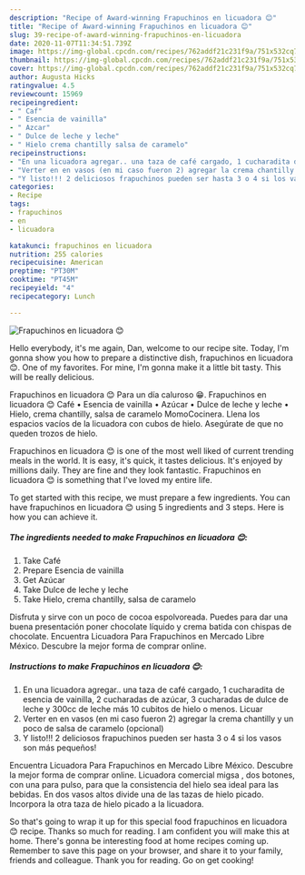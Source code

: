 ```yaml
---
description: "Recipe of Award-winning Frapuchinos en licuadora 😊"
title: "Recipe of Award-winning Frapuchinos en licuadora 😊"
slug: 39-recipe-of-award-winning-frapuchinos-en-licuadora
date: 2020-11-07T11:34:51.739Z
image: https://img-global.cpcdn.com/recipes/762addf21c231f9a/751x532cq70/frapuchinos-en-licuadora-😊-foto-principal.jpg
thumbnail: https://img-global.cpcdn.com/recipes/762addf21c231f9a/751x532cq70/frapuchinos-en-licuadora-😊-foto-principal.jpg
cover: https://img-global.cpcdn.com/recipes/762addf21c231f9a/751x532cq70/frapuchinos-en-licuadora-😊-foto-principal.jpg
author: Augusta Hicks
ratingvalue: 4.5
reviewcount: 15969
recipeingredient:
- " Caf"
- " Esencia de vainilla"
- " Azcar"
- " Dulce de leche y leche"
- " Hielo crema chantilly salsa de caramelo"
recipeinstructions:
- "En una licuadora agregar.. una taza de café cargado, 1 cucharadita de esencia de vainilla, 2 cucharadas de azúcar, 3 cucharadas de dulce de leche y 300cc de leche más 10 cubitos de hielo o menos. Licuar"
- "Verter en en vasos (en mi caso fueron 2) agregar la crema chantilly y un poco de salsa de caramelo (opcional)"
- "Y listo!!! 2 deliciosos frapuchinos pueden ser hasta 3 o 4 si los vasos son más pequeños!"
categories:
- Recipe
tags:
- frapuchinos
- en
- licuadora

katakunci: frapuchinos en licuadora 
nutrition: 255 calories
recipecuisine: American
preptime: "PT30M"
cooktime: "PT45M"
recipeyield: "4"
recipecategory: Lunch

---
```



![Frapuchinos en licuadora 😊](https://img-global.cpcdn.com/recipes/762addf21c231f9a/751x532cq70/frapuchinos-en-licuadora-😊-foto-principal.jpg)

Hello everybody, it's me again, Dan, welcome to our recipe site. Today, I'm gonna show you how to prepare a distinctive dish, frapuchinos en licuadora 😊. One of my favorites. For mine, I'm gonna make it a little bit tasty. This will be really delicious.

Frapuchinos en licuadora 😊 Para un día caluroso 😁. Frapuchinos en licuadora 😊 Café • Esencia de vainilla • Azúcar • Dulce de leche y leche • Hielo, crema chantilly, salsa de caramelo MomoCocinera. Llena los espacios vacíos de la licuadora con cubos de hielo. Asegúrate de que no queden trozos de hielo.

Frapuchinos en licuadora 😊 is one of the most well liked of current trending meals in the world. It is easy, it's quick, it tastes delicious. It's enjoyed by millions daily. They are fine and they look fantastic. Frapuchinos en licuadora 😊 is something that I've loved my entire life.


To get started with this recipe, we must prepare a few ingredients. You can have frapuchinos en licuadora 😊 using 5 ingredients and 3 steps. Here is how you can achieve it.

<!--inarticleads1-->

##### The ingredients needed to make Frapuchinos en licuadora 😊:

1. Take  Café
1. Prepare  Esencia de vainilla
1. Get  Azúcar
1. Take  Dulce de leche y leche
1. Take  Hielo, crema chantilly, salsa de caramelo


Disfruta y sirve con un poco de cocoa espolvoreada. Puedes para dar una buena presentación poner chocolate líquido y crema batida con chispas de chocolate. Encuentra Licuadora Para Frapuchinos en Mercado Libre México. Descubre la mejor forma de comprar online. 

<!--inarticleads2-->

##### Instructions to make Frapuchinos en licuadora 😊:

1. En una licuadora agregar.. una taza de café cargado, 1 cucharadita de esencia de vainilla, 2 cucharadas de azúcar, 3 cucharadas de dulce de leche y 300cc de leche más 10 cubitos de hielo o menos. Licuar
1. Verter en en vasos (en mi caso fueron 2) agregar la crema chantilly y un poco de salsa de caramelo (opcional)
1. Y listo!!! 2 deliciosos frapuchinos pueden ser hasta 3 o 4 si los vasos son más pequeños!


Encuentra Licuadora Para Frapuchinos en Mercado Libre México. Descubre la mejor forma de comprar online. Licuadora comercial migsa , dos botones, con una para pulso, para que la consistencia del hielo sea ideal para las bebidas. En dos vasos altos divide una de las tazas de hielo picado. Incorpora la otra taza de hielo picado a la licuadora. 

So that's going to wrap it up for this special food frapuchinos en licuadora 😊 recipe. Thanks so much for reading. I am confident you will make this at home. There's gonna be interesting food at home recipes coming up. Remember to save this page on your browser, and share it to your family, friends and colleague. Thank you for reading. Go on get cooking!
